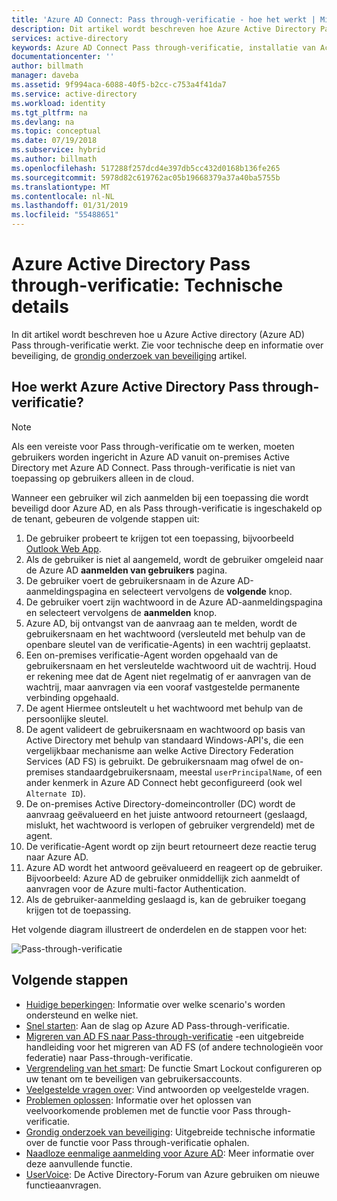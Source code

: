 ```yaml
---
title: 'Azure AD Connect: Pass through-verificatie - hoe het werkt | Microsoft Docs'
description: Dit artikel wordt beschreven hoe Azure Active Directory Pass through-verificatie werkt
services: active-directory
keywords: Azure AD Connect Pass through-verificatie, installatie van Active Directory, vereiste onderdelen voor Azure AD, SSO, Single Sign-on
documentationcenter: ''
author: billmath
manager: daveba
ms.assetid: 9f994aca-6088-40f5-b2cc-c753a4f41da7
ms.service: active-directory
ms.workload: identity
ms.tgt_pltfrm: na
ms.devlang: na
ms.topic: conceptual
ms.date: 07/19/2018
ms.subservice: hybrid
ms.author: billmath
ms.openlocfilehash: 517288f257dcd4e397db5cc432d0168b136fe265
ms.sourcegitcommit: 5978d82c619762ac05b19668379a37a40ba5755b
ms.translationtype: MT
ms.contentlocale: nl-NL
ms.lasthandoff: 01/31/2019
ms.locfileid: "55488651"
---
```

# <a name="azure-active-directory-pass-through-authentication-technical-deep-dive"></a>Azure Active Directory Pass through-verificatie: Technische details
In dit artikel wordt beschreven hoe u Azure Active directory (Azure AD) Pass through-verificatie werkt. Zie voor technische deep en informatie over beveiliging, de [grondig onderzoek van beveiliging](how-to-connect-pta-security-deep-dive.md) artikel.

## <a name="how-does-azure-active-directory-pass-through-authentication-work"></a>Hoe werkt Azure Active Directory Pass through-verificatie?

>[!NOTE]
>Als een vereiste voor Pass through-verificatie om te werken, moeten gebruikers worden ingericht in Azure AD vanuit on-premises Active Directory met Azure AD Connect. Pass through-verificatie is niet van toepassing op gebruikers alleen in de cloud.

Wanneer een gebruiker wil zich aanmelden bij een toepassing die wordt beveiligd door Azure AD, en als Pass through-verificatie is ingeschakeld op de tenant, gebeuren de volgende stappen uit:

1. De gebruiker probeert te krijgen tot een toepassing, bijvoorbeeld [Outlook Web App](https://outlook.office365.com/owa/).
2. Als de gebruiker is niet al aangemeld, wordt de gebruiker omgeleid naar de Azure AD **aanmelden van gebruikers** pagina.
3. De gebruiker voert de gebruikersnaam in de Azure AD-aanmeldingspagina en selecteert vervolgens de **volgende** knop.
4. De gebruiker voert zijn wachtwoord in de Azure AD-aanmeldingspagina en selecteert vervolgens de **aanmelden** knop.
5. Azure AD, bij ontvangst van de aanvraag aan te melden, wordt de gebruikersnaam en het wachtwoord (versleuteld met behulp van de openbare sleutel van de verificatie-Agents) in een wachtrij geplaatst.
6. Een on-premises verificatie-Agent worden opgehaald van de gebruikersnaam en het versleutelde wachtwoord uit de wachtrij. Houd er rekening mee dat de Agent niet regelmatig of er aanvragen van de wachtrij, maar aanvragen via een vooraf vastgestelde permanente verbinding opgehaald.
7. De agent Hiermee ontsleutelt u het wachtwoord met behulp van de persoonlijke sleutel.
8. De agent valideert de gebruikersnaam en wachtwoord op basis van Active Directory met behulp van standaard Windows-API's, die een vergelijkbaar mechanisme aan welke Active Directory Federation Services (AD FS) is gebruikt. De gebruikersnaam mag ofwel de on-premises standaardgebruikersnaam, meestal `userPrincipalName`, of een ander kenmerk in Azure AD Connect hebt geconfigureerd (ook wel `Alternate ID`).
9. De on-premises Active Directory-domeincontroller (DC) wordt de aanvraag geëvalueerd en het juiste antwoord retourneert (geslaagd, mislukt, het wachtwoord is verlopen of gebruiker vergrendeld) met de agent.
10. De verificatie-Agent wordt op zijn beurt retourneert deze reactie terug naar Azure AD.
11. Azure AD wordt het antwoord geëvalueerd en reageert op de gebruiker. Bijvoorbeeld: Azure AD de gebruiker onmiddellijk zich aanmeldt of aanvragen voor de Azure multi-factor Authentication.
12. Als de gebruiker-aanmelding geslaagd is, kan de gebruiker toegang krijgen tot de toepassing.

Het volgende diagram illustreert de onderdelen en de stappen voor het:

![Pass-through-verificatie](./media/how-to-connect-pta-how-it-works/pta2.png)

## <a name="next-steps"></a>Volgende stappen
- [Huidige beperkingen](how-to-connect-pta-current-limitations.md): Informatie over welke scenario's worden ondersteund en welke niet.
- [Snel starten](how-to-connect-pta-quick-start.md): Aan de slag op Azure AD Pass-through-verificatie.
- [Migreren van AD FS naar Pass-through-verificatie](https://aka.ms/adfstoPTADP) -een uitgebreide handleiding voor het migreren van AD FS (of andere technologieën voor federatie) naar Pass-through-verificatie.
- [Vergrendeling van het smart](../authentication/howto-password-smart-lockout.md): De functie Smart Lockout configureren op uw tenant om te beveiligen van gebruikersaccounts.
- [Veelgestelde vragen over](how-to-connect-pta-faq.md): Vind antwoorden op veelgestelde vragen.
- [Problemen oplossen](tshoot-connect-pass-through-authentication.md): Informatie over het oplossen van veelvoorkomende problemen met de functie voor Pass through-verificatie.
- [Grondig onderzoek van beveiliging](how-to-connect-pta-security-deep-dive.md): Uitgebreide technische informatie over de functie voor Pass through-verificatie ophalen.
- [Naadloze eenmalige aanmelding voor Azure AD](how-to-connect-sso.md): Meer informatie over deze aanvullende functie.
- [UserVoice](https://feedback.azure.com/forums/169401-azure-active-directory/category/160611-directory-synchronization-aad-connect): De Active Directory-Forum van Azure gebruiken om nieuwe functieaanvragen.

